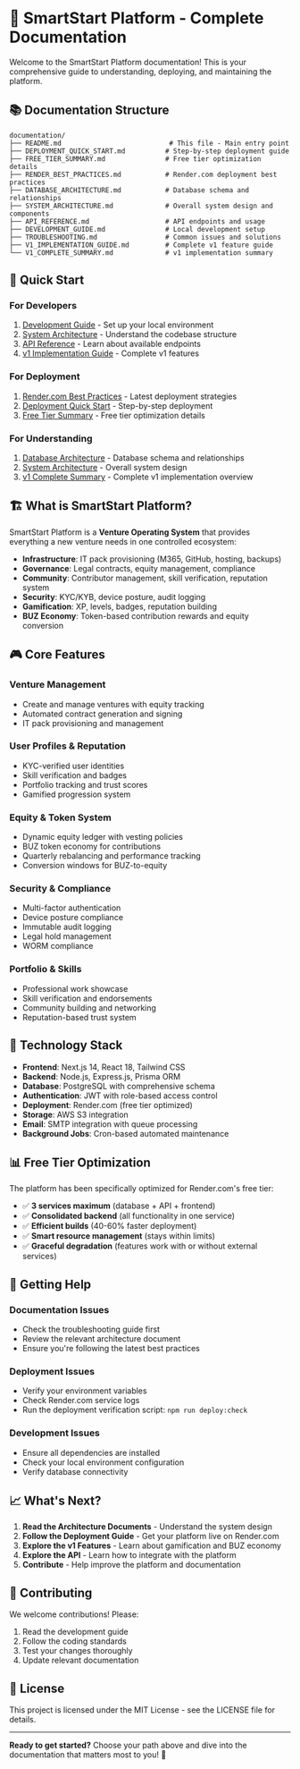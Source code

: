 # 🚀 SmartStart Platform - Complete Documentation

Welcome to the SmartStart Platform documentation! This is your comprehensive guide to understanding, deploying, and maintaining the platform.

## 📚 Documentation Structure

```
documentation/
├── README.md                           # This file - Main entry point
├── DEPLOYMENT_QUICK_START.md          # Step-by-step deployment guide
├── FREE_TIER_SUMMARY.md               # Free tier optimization details
├── RENDER_BEST_PRACTICES.md           # Render.com deployment best practices
├── DATABASE_ARCHITECTURE.md           # Database schema and relationships
├── SYSTEM_ARCHITECTURE.md             # Overall system design and components
├── API_REFERENCE.md                   # API endpoints and usage
├── DEVELOPMENT_GUIDE.md               # Local development setup
├── TROUBLESHOOTING.md                 # Common issues and solutions
├── V1_IMPLEMENTATION_GUIDE.md         # Complete v1 feature guide
└── V1_COMPLETE_SUMMARY.md             # v1 implementation summary
```

## 🎯 Quick Start

### For Developers
1. [Development Guide](DEVELOPMENT_GUIDE.md) - Set up your local environment
2. [System Architecture](SYSTEM_ARCHITECTURE.md) - Understand the codebase structure
3. [API Reference](API_REFERENCE.md) - Learn about available endpoints
4. [v1 Implementation Guide](V1_IMPLEMENTATION_GUIDE.md) - Complete v1 features

### For Deployment
1. [Render.com Best Practices](RENDER_BEST_PRACTICES.md) - Latest deployment strategies
2. [Deployment Quick Start](DEPLOYMENT_QUICK_START.md) - Step-by-step deployment
3. [Free Tier Summary](FREE_TIER_SUMMARY.md) - Free tier optimization details

### For Understanding
1. [Database Architecture](DATABASE_ARCHITECTURE.md) - Database schema and relationships
2. [System Architecture](SYSTEM_ARCHITECTURE.md) - Overall system design
3. [v1 Complete Summary](V1_COMPLETE_SUMMARY.md) - Complete v1 implementation overview

## 🏗️ What is SmartStart Platform?

SmartStart Platform is a **Venture Operating System** that provides everything a new venture needs in one controlled ecosystem:

- **Infrastructure**: IT pack provisioning (M365, GitHub, hosting, backups)
- **Governance**: Legal contracts, equity management, compliance
- **Community**: Contributor management, skill verification, reputation system
- **Security**: KYC/KYB, device posture, audit logging
- **Gamification**: XP, levels, badges, reputation building
- **BUZ Economy**: Token-based contribution rewards and equity conversion

## 🎮 Core Features

### Venture Management
- Create and manage ventures with equity tracking
- Automated contract generation and signing
- IT pack provisioning and management

### User Profiles & Reputation
- KYC-verified user identities
- Skill verification and badges
- Portfolio tracking and trust scores
- Gamified progression system

### Equity & Token System
- Dynamic equity ledger with vesting policies
- BUZ token economy for contributions
- Quarterly rebalancing and performance tracking
- Conversion windows for BUZ-to-equity

### Security & Compliance
- Multi-factor authentication
- Device posture compliance
- Immutable audit logging
- Legal hold management
- WORM compliance

### Portfolio & Skills
- Professional work showcase
- Skill verification and endorsements
- Community building and networking
- Reputation-based trust system

## 🚀 Technology Stack

- **Frontend**: Next.js 14, React 18, Tailwind CSS
- **Backend**: Node.js, Express.js, Prisma ORM
- **Database**: PostgreSQL with comprehensive schema
- **Authentication**: JWT with role-based access control
- **Deployment**: Render.com (free tier optimized)
- **Storage**: AWS S3 integration
- **Email**: SMTP integration with queue processing
- **Background Jobs**: Cron-based automated maintenance

## 📊 Free Tier Optimization

The platform has been specifically optimized for Render.com's free tier:

- ✅ **3 services maximum** (database + API + frontend)
- ✅ **Consolidated backend** (all functionality in one service)
- ✅ **Efficient builds** (40-60% faster deployment)
- ✅ **Smart resource management** (stays within limits)
- ✅ **Graceful degradation** (features work with or without external services)

## 🔧 Getting Help

### Documentation Issues
- Check the troubleshooting guide first
- Review the relevant architecture document
- Ensure you're following the latest best practices

### Deployment Issues
- Verify your environment variables
- Check Render.com service logs
- Run the deployment verification script: `npm run deploy:check`

### Development Issues
- Ensure all dependencies are installed
- Check your local environment configuration
- Verify database connectivity

## 📈 What's Next?

1. **Read the Architecture Documents** - Understand the system design
2. **Follow the Deployment Guide** - Get your platform live on Render.com
3. **Explore the v1 Features** - Learn about gamification and BUZ economy
4. **Explore the API** - Learn how to integrate with the platform
5. **Contribute** - Help improve the platform and documentation

## 🤝 Contributing

We welcome contributions! Please:

1. Read the development guide
2. Follow the coding standards
3. Test your changes thoroughly
4. Update relevant documentation

## 📄 License

This project is licensed under the MIT License - see the LICENSE file for details.

---

**Ready to get started?** Choose your path above and dive into the documentation that matters most to you! 🚀
